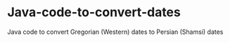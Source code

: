 # Java-code-to-convert-dates
Java code to convert Gregorian (Western) dates to Persian (Shamsi) dates
